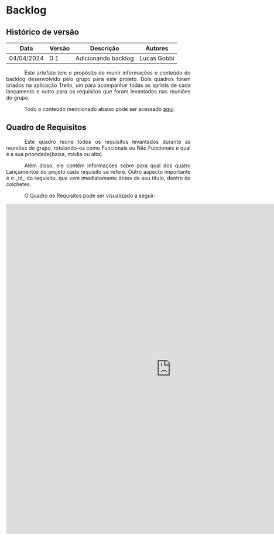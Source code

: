 # Backlog

## Histórico de versão

|Data|Versão|Descrição|Autores|
|--|--|--|--|
|04/04/2024|0.1|Adicionando backlog|Lucas Gobbi|

<p style="text-indent: 50px;text-align: justify;"> Este artefato tem o propósito de reunir informações e conteúdo do backlog desenvolvido pelo grupo para este projeto. Dois quadros foram criados na aplicação Trello, um para acompanhar todas as sprints de cada lançamento e outro para os requisitos que foram levantados nas reuniões do grupo. </p>

<p style="text-indent: 50px;text-align: justify;"> Todo o conteúdo mencionado abaixo pode ser acessado <a href="https://trello.com/w/unitybrisa" target="_blank">aqui</a>. </p>

## Quadro de Requisitos
<p style="text-indent: 50px;text-align: justify;"> Este quadro reúne todos os requisitos levantados durante as reuniões do grupo, rotulando-os como Funcionais ou Não Funcionais e qual é a sua prioridade(baixa, média ou alta). </p>

<p style="text-indent: 50px;text-align: justify;"> Além disso, ele contém informações sobre para qual dos quatro Lançamentos do projeto cada requisito se refere. Outro aspecto importante é o _id_ do requisito, que vem imediatamente antes de seu título, dentro de colchetes. </p>

<p style="text-indent: 50px;text-align: justify;"> O Quadro de Requisitos pode ser visualizado a seguir: </p>


<iframe src="https://trello.com/b/q3R7wCJO.html" frameBorder="0" width="900" height="900"></iframe>
